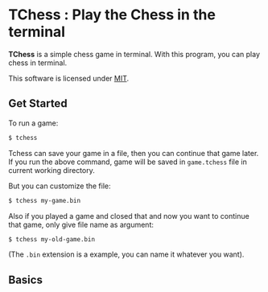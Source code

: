 # TChess : Play the Chess in the terminal
**TChess** is a simple chess game in terminal.
With this program, you can play chess in terminal.

This software is licensed under [MIT](/LICENSE).

## Get Started
To run a game:

```bash
$ tchess
```

Tchess can save your game in a file, then you can continue that game later.
If you run the above command, game will be saved in `game.tchess` file in current working directory.

But you can customize the file:

```bash
$ tchess my-game.bin
```

Also if you played a game and closed that and now you want to continue that game, only give file name as argument:

```bash
$ tchess my-old-game.bin
```

(The `.bin` extension is a example, you can name it whatever you want).

## Basics
